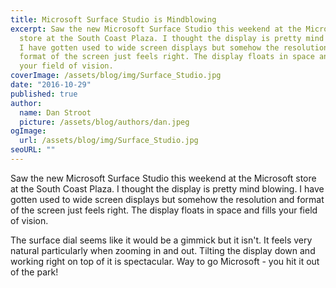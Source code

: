 ```yaml
---
title: Microsoft Surface Studio is Mindblowing
excerpt: Saw the new Microsoft Surface Studio this weekend at the Microsoft
  store at the South Coast Plaza. I thought the display is pretty mind blowing.
  I have gotten used to wide screen displays but somehow the resolution and
  format of the screen just feels right. The display floats in space and fills
  your field of vision.
coverImage: /assets/blog/img/Surface_Studio.jpg
date: "2016-10-29"
published: true
author:
  name: Dan Stroot
  picture: /assets/blog/authors/dan.jpeg
ogImage:
  url: /assets/blog/img/Surface_Studio.jpg
seoURL: ""
---
```


Saw the new Microsoft Surface Studio this weekend at the Microsoft store at the South Coast Plaza. I thought the display is pretty mind blowing. I have gotten used to wide screen displays but somehow the resolution and format of the screen just feels right. The display floats in space and fills your field of vision.

The surface dial seems like it would be a gimmick but it isn't. It feels very natural particularly when zooming in and out. Tilting the display down and working right on top of it is spectacular. Way to go Microsoft - you hit it out of the park!
